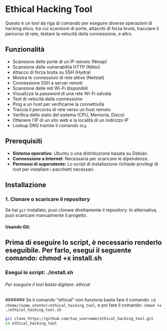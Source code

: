# Ethical Hacking Tool

Questo è un tool da riga di comando per eseguire diverse operazioni di hacking etico, tra cui scansioni di porte, attacchi di forza bruta, tracciare il percorso di rete, testare la velocità della connessione, e altro.

## Funzionalità

- Scansione delle porte di un IP remoto (Nmap)
- Scansione delle vulnerabilità HTTP (Nikto)
- Attacco di forza bruta su SSH (Hydra)
- Mostra le connessioni di rete attive (Netstat)
- Connessione SSH a server remoti
- Scansione delle reti Wi-Fi disponibili
- Visualizza la password di una rete Wi-Fi salvata
- Test di velocità della connessione
- Ping a un host per verificarne la connettività
- Traccia il percorso di rete verso un host remoto
- Verifica dello stato del sistema (CPU, Memoria, Disco)
- Ottenere l'IP di un sito web e la località di un indirizzo IP
- Lookup DNS tramite il comando `dig`

## Prerequisiti

- **Sistema operativo**: Ubuntu o una distribuzione basata su Debian.
- **Connessione a Internet**: Necessaria per scaricare le dipendenze.
- **Permessi di superutente**: Lo script di installazione richiede privilegi di root per installare i pacchetti necessari.

## Installazione

### 1. Clonare o scaricare il repository

Se hai `git` installato, puoi clonare direttamente il repository. In alternativa, puoi scaricare manualmente il progetto.

#### Usando Git:

## Prima di eseguire lo script, è necessario renderlo eseguibile. Per farlo, esegui il seguente comando: chmod +x install.sh

### Esegui lo script: ./install.sh

###### Per eseguire il tool basta digitare: ethical

####### Se il comando "ethical" non funziona basta fare il comando: ```cd /home/(nome_utente)/ethical_hacking_tool```, e poi fare il comando: ```chmod +x ./ethical_hacking_tool.sh```


```bash
git clone https://github.com/tuo_username/ethical_hacking_tool.git
cd ethical_hacking_tool
